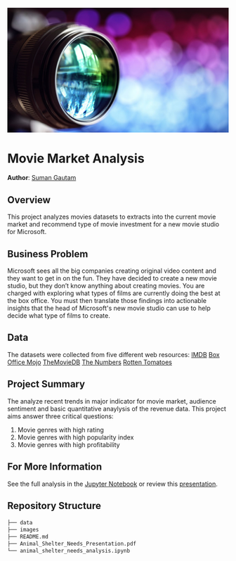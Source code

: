 ![lens](./images/Camera_lens.jpg)

# Movie Market Analysis 

**Author**: [Suman Gautam](mailto:smngeo@gmail.com)

## Overview

This project analyzes movies datasets to extracts into the current movie market and recommend type of movie investment for a new movie studio for Microsoft. 


## Business Problem

Microsoft sees all the big companies creating original video content and they want to get in on the fun. They have decided to create a new movie studio, but they don’t know anything about creating movies. You are charged with exploring what types of films are currently doing the best at the box office. You must then translate those findings into actionable insights that the head of Microsoft's new movie studio can use to help decide what type of films to create.

## Data

The datasets were collected from five different web resources:
[IMDB](https://www.imdb.com/)
[Box Office Mojo](https://www.boxofficemojo.com/)
[TheMovieDB](https://www.themoviedb.org/)
[The Numbers](https://www.the-numbers.com/)
[Rotten Tomatoes](https://www.rottentomatoes.com/)


## Project Summary

The analyze recent trends in major indicator for movie market, audience sentiment and basic quantitative anaylysis of the revenue data. This project aims answer three critical questions:
1. Movie genres with high rating
2. Movie genres with high popularity index
3. Movie genres with high profitability 



## For More Information

See the full analysis in the [Jupyter Notebook](./movie_analysis.ipynb) or review this [presentation](./Movie_market_analysis.pdf).



## Repository Structure

```
├── data
├── images
├── README.md
├── Animal_Shelter_Needs_Presentation.pdf
└── animal_shelter_needs_analysis.ipynb
```